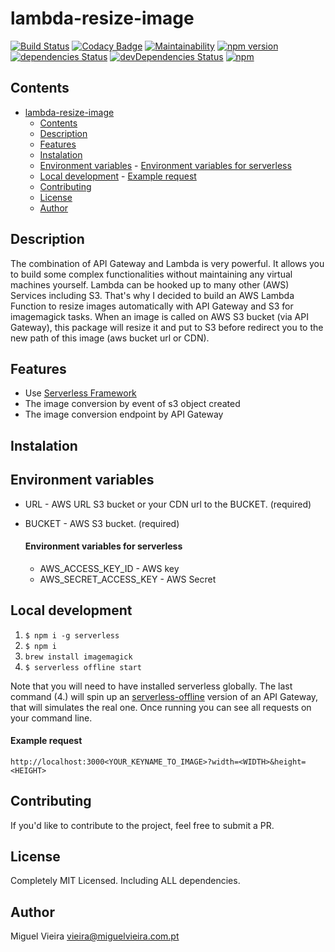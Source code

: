 # lambda-resize-image

[![Build Status](https://travis-ci.org/apoca/lambda-resize-image.svg?branch=master)](https://travis-ci.org/apoca/lambda-resize-image)
[![Codacy Badge](https://api.codacy.com/project/badge/Grade/174785b0f3a249e2a2f8482542e8f557)](https://app.codacy.com/app/apoca/lambda-resize-image?utm_source=github.com&utm_medium=referral&utm_content=apoca/lambda-resize-image&utm_campaign=Badge_Grade_Dashboard)
[![Maintainability](https://api.codeclimate.com/v1/badges/c0bcf34c657a91f453e6/maintainability)](https://codeclimate.com/github/apoca/lambda-resize-image/maintainability)
[![npm version](https://badge.fury.io/js/lambda-resize-image.svg)](https://badge.fury.io/js/lambda-resize-image)
[![dependencies Status](https://david-dm.org/apoca/lambda-resize-image/status.svg)](https://david-dm.org/apoca/lambda-resize-image)
[![devDependencies Status](https://david-dm.org/apoca/lambda-resize-image/dev-status.svg)](https://david-dm.org/apoca/lambda-resize-image?type=dev)
[![npm](https://img.shields.io/npm/l/lambda-images-resizer.svg)]()

## Contents

- [lambda-resize-image](#lambda-resize-image)
    - [Contents](#contents)
    - [Description](#description)
    - [Features](#features)
    - [Instalation](#instalation)
    - [Environment variables](#environment-variables)
            - [Environment variables for serverless](#environment-variables-for-serverless)
    - [Local development](#local-development)
            - [Example request](#example-request)
    - [Contributing](#contributing)
    - [License](#license)
    - [Author](#author)

## Description

The combination of API Gateway and Lambda is very powerful. It allows you to build some complex functionalities without maintaining any virtual machines yourself. Lambda can be hooked up to many other (AWS) Services including S3. That's why I decided to build an AWS Lambda Function to resize images automatically with API Gateway and S3 for imagemagick tasks. When an image is called on AWS S3 bucket (via API Gateway), this package will resize it and put to S3 before redirect you to the new path of this image (aws bucket url or CDN).

## Features

- Use [Serverless Framework](https://github.com/serverless/serverless#features)
- The image conversion by event of s3 object created
- The image conversion endpoint by API Gateway

## Instalation

## Environment variables

- URL - AWS URL S3 bucket or your CDN url to the BUCKET. (required)
- BUCKET - AWS S3 bucket. (required)

  #### Environment variables for serverless

  - AWS_ACCESS_KEY_ID - AWS key
  - AWS_SECRET_ACCESS_KEY - AWS Secret

## Local development

1. `$ npm i -g serverless`
2. `$ npm i`
3. `brew install imagemagick`
4. `$ serverless offline start`

Note that you will need to have installed serverless globally. The last command (4.) will spin up an [serverless-offline](https://github.com/dherault/serverless-offline) version of an API Gateway, that will simulates the real one. Once running you can see all requests on your command line.

#### Example request

`http://localhost:3000<YOUR_KEYNAME_TO_IMAGE>?width=<WIDTH>&height=<HEIGHT>`

## Contributing

If you'd like to contribute to the project, feel free to submit a PR.

## License

Completely MIT Licensed. Including ALL dependencies.

## Author

Miguel Vieira
<vieira@miguelvieira.com.pt>

